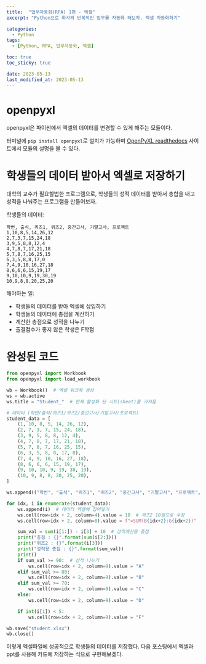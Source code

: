 ```yaml
---
title:  "업무자동화(RPA) 1편 - 엑셀"
excerpt: "Python으로 회사의 반복적인 업무를 자동화 해보자. 엑셀 자동화하기"

categories:
  - Python
tags:
  - [Python, RPA, 업무자동화, 엑셀]

toc: true
toc_sticky: true

date: 2023-05-13
last_modified_at: 2023-05-13
---
```


# openpyxl
openpyxl은 파이썬에서 엑셀의 데이터를 변경할 수 있게 해주는 모듈이다.

터미널에 ``pip install openpyxl``로 설치가 가능하며 [OpenPyXL readthedocs](https://openpyxl.readthedocs.io/en/stable/) 사이트에서 모듈의 설명을 볼 수 있다.

# 학생들의 데이터 받아서 엑셀로 저장하기

대학의 교수가 필요할법한 프로그램으로, 학생들의 성적 데이터를 받아서 총합을 내고 성적을 나눠주는 프로그램을 만들어보자.

학생들의 데이터:

```
학번, 출석, 퀴즈1, 퀴즈2, 중간고사, 기말고사, 프로젝트
1,10,8,5,14,26,12
2,7,3,7,15,24,18
3,9,5,8,8,12,4
4,7,8,7,17,21,18
5,7,8,7,16,25,15
6,3,5,8,8,17,0
7,4,9,10,16,27,18
8,6,6,6,15,19,17
9,10,10,9,19,30,19
10,9,8,8,20,25,20
```

해야하는 일:
- 학생들의 데이터를 받아 엑셀에 삽입하기
- 학생들의 데이터에 총점을 계산하기
- 계산한 총점으로 성적을 나누기
- 출결점수가 좋지 않은 학생은 F학점

# 완성된 코드

```python
from openpyxl import Workbook
from openpyxl import load_workbook

wb = Workbook()  # 엑셀 워크북 생성
ws = wb.active
ws.title = "Student_"  # 현재 활성화 된 시트(sheet)를 가져옴

# 데이터 (학번/출석/퀴즈1/퀴즈2/중간고사/기말고사/프로젝트)
student_data = [
    (1, 10, 8, 5, 14, 26, 12),
    (2, 7, 3, 7, 15, 24, 18),
    (3, 9, 5, 8, 8, 12, 4),
    (4, 7, 8, 7, 17, 21, 18),
    (5, 7, 8, 7, 16, 25, 15),
    (6, 3, 5, 8, 8, 17, 0),
    (7, 4, 9, 10, 16, 27, 18),
    (8, 6, 6, 6, 15, 19, 17),
    (9, 10, 10, 9, 19, 30, 19),
    (10, 9, 8, 8, 20, 25, 20),
]

ws.append(("학번", "출석", "퀴즈1", "퀴즈2", "중간고사", "기말고사", "프로젝트", "총점", "성적"))

for idx, i in enumerate(student_data):
    ws.append(i)  # 데이터 엑셀에 집어넣기
    ws.cell(row=idx + 2, column=4).value = 10  # 퀴즈2 10점으로 수정
    ws.cell(row=idx + 2, column=8).value = f"=SUM(B{idx+2}:G{idx+2})"  # 총점 계산

    sum_val = sum(i[1:]) - i[3] + 10  # 성적계산용 총점
    print("총점 : {}".format(sum(i[2:])))
    print("퀴즈2 : {}".format(i[3]))
    print("성적용 총점 : {}".format(sum_val))
    print()
    if sum_val >= 90:  # 성적 나누기
        ws.cell(row=idx + 2, column=9).value = "A"
    elif sum_val >= 80:
        ws.cell(row=idx + 2, column=9).value = "B"
    elif sum_val >= 70:
        ws.cell(row=idx + 2, column=9).value = "C"
    else:
        ws.cell(row=idx + 2, column=9).value = "D"

    if int(i[1]) < 5:
        ws.cell(row=idx + 2, column=9).value = "F"

wb.save("student.xlsx")
wb.close()
```

이렇게 엑셀파일에 성공적으로 학생들의 데이터를 저장했다. 다음 포스팅에서 엑셀과 ppt를 사용해 카드에 저장하는 식으로 구현해보겠다.